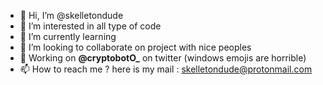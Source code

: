 - 👋 Hi, I’m @skelletondude
- 👀 I’m interested in all type of code
- 🌱 I’m currently learning 
- 💞️ I’m looking to collaborate on project with nice peoples
- 🤖 Working on **@cryptobotO_** on twitter (windows emojis are horrible)
- 📫 How to reach me ? here is my mail : skelletondude@protonmail.com

